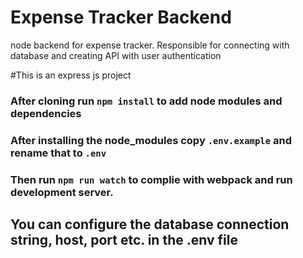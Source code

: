 # Expense Tracker Backend
node backend for expense tracker. Responsible for connecting with database and creating API with user authentication

#This is an express js project

### After cloning run `npm install` to add node modules and dependencies

### After installing the node_modules copy `.env.example` and rename that to `.env`
### Then run `npm run watch` to complie with webpack and run development server.
## You can configure the database connection string, host, port etc. in the .env file
